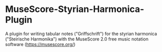 # MuseScore-Styrian-Harmonica-Plugin
A plugin for writing tabular notes ("Griffschrift") for the styrian harmonica ("Steirische Harmonika") with the MuseScore 2.0 free music notation software (https://musescore.org/)
